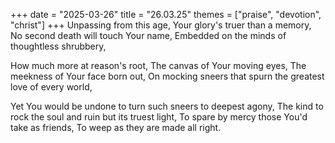 +++
date = "2025-03-26"
title = "26.03.25"
themes = ["praise", "devotion", "christ"]
+++
Unpassing from this age,
Your glory's truer than a memory,
No second death will touch Your name,
Embedded on the minds of thoughtless shrubbery,

How much more at reason's root,
The canvas of Your moving eyes,
The meekness of Your face born out,
On mocking sneers that spurn the greatest love of every world,

Yet You would be undone to turn such sneers to deepest agony,
The kind to rock the soul and ruin but its truest light,
To spare by mercy those You'd take as friends,
To weep as they are made all right.
